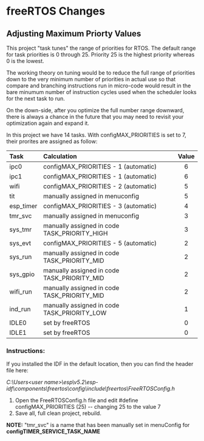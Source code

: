 # freeRTOS Changes

## Adjusting Maximum Priorty Values

This project "task tunes" the range of priorities for RTOS.  The default range for task priorities is 0 through 25.  Priority 25 is the highest priority whereas 0 is the lowest.

The working theory on tuning would be to reduce the full range of priorities down to the very minimum number of priorities in actual use so that compare and branching instructions run in micro-code would result in the bare minumum number of instruction cycles used when the scheduler looks for the next task to run.

On the down-side, after you optimize the full number range downward, there is always a chance in the future that you may need to revisit your optimization again and expand it.

In this project we have 14 tasks.  With configMAX_PRIORITIES is set to 7, their prorites are assigned as follow:

| Task      | Calculation                                  | Value |
| :-------- | :------------------------------------------- | :---: |
| ipc0      | configMAX_PRIORITIES - 1 (automatic)         |   6   |
| ipc1      | configMAX_PRIORITIES - 1 (automatic)         |   6   |
| wifi      | configMAX_PRIORITIES - 2 (automatic)         |   5   |
| tit       | manually assigned in menuconfig              |   5   |
| esp_timer | configMAX_PRIORITIES - 3 (automatic)         |   4   |
| tmr_svc   | manually assigned in menuconfig              |   3   |
| sys_tmr   | manually assigned in code TASK_PRIORITY_HIGH |   3   |
| sys_evt   | configMAX_PRIORITIES - 5 (automatic)         |   2   |
| sys_run   | manually assigned in code TASK_PRIORITY_MID  |   2   |
| sys_gpio  | manually assigned in code TASK_PRIORITY_MID  |   2   |
| wifi_run  | manually assigned in code TASK_PRIORITY_MID  |   2   |
| ind_run   | manually assigned in code TASK_PRIORITY_LOW  |   1   |
| IDLE0     | set by freeRTOS                              |   0   |
| IDLE1     | set by freeRTOS                              |   0   |

### Instructions:
If you installed the IDF in the default location, then you can find the header file here:  

*C:\Users\<user name>\esp\v5.2\esp-idf\components\freertos\config\include\freertos\FreeRTOSConfig.h*

1) Open the FreeRTOSConfig.h file and edit     #define configMAX_PRIORITIES (25)    -- changing 25 to the value 7
2) Save all, full clean project, rebuild.  


**NOTE:** "tmr_svc" is a name that has been manually set in menuConfig for **configTIMER_SERVICE_TASK_NAME**